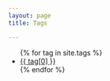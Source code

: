 ```yaml
---
layout: page
title: Tags

---
```


<div class="page-content wc-container">
 <div class="post">
  <ul>
   {% for tag in site.tags %}
   <li><a href="{{site.baseurl}}/tag/{{ tag[0] }}">{{ tag[0] }}</a></li>
   {% endfor %}
  </ul>
 </div>
</div>

